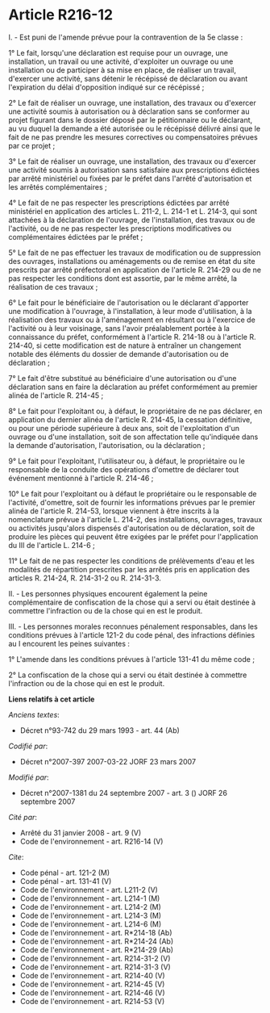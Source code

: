 # Article R216-12

I. - Est puni de l'amende prévue pour la contravention de la 5e classe :

1° Le fait, lorsqu'une déclaration est requise pour un ouvrage, une installation, un travail ou une activité, d'exploiter un
ouvrage ou une installation ou de participer à sa mise en place, de réaliser un travail, d'exercer une activité, sans détenir
le récépissé de déclaration ou avant l'expiration du délai d'opposition indiqué sur ce récépissé ;

2° Le fait de réaliser un ouvrage, une installation, des travaux ou d'exercer une activité soumis à autorisation ou à
déclaration sans se conformer au projet figurant dans le dossier déposé par le pétitionnaire ou le déclarant, au vu duquel la
demande a été autorisée ou le récépissé délivré ainsi que le fait de ne pas prendre les mesures correctives ou compensatoires
prévues par ce projet ;

3° Le fait de réaliser un ouvrage, une installation, des travaux ou d'exercer une activité soumis à autorisation sans
satisfaire aux prescriptions édictées par arrêté ministériel ou fixées par le préfet dans l'arrêté d'autorisation et les
arrêtés complémentaires ;

4° Le fait de ne pas respecter les prescriptions édictées par arrêté ministériel en application des articles L. 211-2, L.
214-1 et L. 214-3, qui sont attachées à la déclaration de l'ouvrage, de l'installation, des travaux ou de l'activité, ou de
ne pas respecter les prescriptions modificatives ou complémentaires édictées par le préfet ;

5° Le fait de ne pas effectuer les travaux de modification ou de suppression des ouvrages, installations ou aménagements ou
de remise en état du site prescrits par arrêté préfectoral en application de l'article R. 214-29 ou de ne pas respecter les
conditions dont est assortie, par le même arrêté, la réalisation de ces travaux ;

6° Le fait pour le bénéficiaire de l'autorisation ou le déclarant d'apporter une modification à l'ouvrage, à l'installation,
à leur mode d'utilisation, à la réalisation des travaux ou à l'aménagement en résultant ou à l'exercice de l'activité ou à
leur voisinage, sans l'avoir préalablement portée à la connaissance du préfet, conformément à l'article R. 214-18 ou à
l'article R. 214-40, si cette modification est de nature à entraîner un changement notable des éléments du dossier de demande
d'autorisation ou de déclaration ;

7° Le fait d'être substitué au bénéficiaire d'une autorisation ou d'une déclaration sans en faire la déclaration au préfet
conformément au premier alinéa de l'article R. 214-45 ;

8° Le fait pour l'exploitant ou, à défaut, le propriétaire de ne pas déclarer, en application du dernier alinéa de l'article
R. 214-45, la cessation définitive, ou pour une période supérieure à deux ans, soit de l'exploitation d'un ouvrage ou d'une
installation, soit de son affectation telle qu'indiquée dans la demande d'autorisation, l'autorisation, ou la déclaration ;

9° Le fait pour l'exploitant, l'utilisateur ou, à défaut, le propriétaire ou le responsable de la conduite des opérations
d'omettre de déclarer tout événement mentionné à l'article R. 214-46 ;

10° Le fait pour l'exploitant ou à défaut le propriétaire ou le responsable de l'activité, d'omettre, soit de fournir les
informations prévues par le premier alinéa de l'article R. 214-53, lorsque viennent à être inscrits à la nomenclature prévue
à l'article L. 214-2, des installations, ouvrages, travaux ou activités jusqu'alors dispensés d'autorisation ou de
déclaration, soit de produire les pièces qui peuvent être exigées par le préfet pour l'application du III de l'article L.
214-6 ;

11° Le fait de ne pas respecter les conditions de prélèvements d'eau et les modalités de répartition prescrites par les
arrêtés pris en application des articles R. 214-24, R. 214-31-2 ou R. 214-31-3.

II. - Les personnes physiques encourent également la peine complémentaire de confiscation de la chose qui a servi ou était
destinée à commettre l'infraction ou de la chose qui en est le produit.

III. - Les personnes morales reconnues pénalement responsables, dans les conditions prévues à l'article 121-2 du code pénal,
des infractions définies au I encourent les peines suivantes :

1° L'amende dans les conditions prévues à l'article 131-41 du même code ;

2° La confiscation de la chose qui a servi ou était destinée à commettre l'infraction ou de la chose qui en est le produit.

**Liens relatifs à cet article**

_Anciens textes_:

  - Décret n°93-742 du 29 mars 1993 - art. 44 (Ab)

_Codifié par_:

  - Décret n°2007-397 2007-03-22 JORF 23 mars 2007

_Modifié par_:

  - Décret n°2007-1381 du 24 septembre 2007 - art. 3 () JORF 26 septembre 2007

_Cité par_:

  - Arrêté du 31 janvier 2008 - art. 9 (V)
  - Code de l'environnement - art. R216-14 (V)

_Cite_:

  - Code pénal - art. 121-2 (M)
  - Code pénal - art. 131-41 (V)
  - Code de l'environnement - art. L211-2 (V)
  - Code de l'environnement - art. L214-1 (M)
  - Code de l'environnement - art. L214-2 (M)
  - Code de l'environnement - art. L214-3 (M)
  - Code de l'environnement - art. L214-6 (M)
  - Code de l'environnement - art. R*214-18 (Ab)
  - Code de l'environnement - art. R*214-24 (Ab)
  - Code de l'environnement - art. R*214-29 (Ab)
  - Code de l'environnement - art. R214-31-2 (V)
  - Code de l'environnement - art. R214-31-3 (V)
  - Code de l'environnement - art. R214-40 (V)
  - Code de l'environnement - art. R214-45 (V)
  - Code de l'environnement - art. R214-46 (V)
  - Code de l'environnement - art. R214-53 (V)
